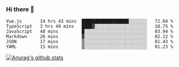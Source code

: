### Hi there 👋



<!--
**webB1an/webB1an** is a ✨ _special_ ✨ repository because its `README.md` (this file) appears on your GitHub profile.

Here are some ideas to get you started:

- 🔭 I’m currently working on ...
- 🌱 I’m currently learning ...
- 👯 I’m looking to collaborate on ...
- 🤔 I’m looking for help with ...
- 💬 Ask me about ...
- 📫 How to reach me: ...
- 😄 Pronouns: ...
- ⚡ Fun fact: ...
-->

<!--START_SECTION:waka-->

```text
Vue.js       14 hrs 43 mins  ██████████████████░░░░░░░   72.04 %
TypeScript   3 hrs 49 mins   ████▓░░░░░░░░░░░░░░░░░░░░   18.75 %
JavaScript   48 mins         █░░░░░░░░░░░░░░░░░░░░░░░░   03.94 %
Markdown     26 mins         ▓░░░░░░░░░░░░░░░░░░░░░░░░   02.12 %
JSON         17 mins         ▒░░░░░░░░░░░░░░░░░░░░░░░░   01.43 %
YAML         15 mins         ▒░░░░░░░░░░░░░░░░░░░░░░░░   01.23 %
```

<!--END_SECTION:waka-->


[![Anurag's github stats](https://github-readme-stats.vercel.app/api?username=webB1an&show_icons=true&theme=radical)](https://github.com/anuraghazra/github-readme-stats)

